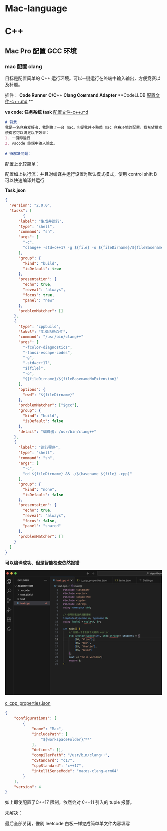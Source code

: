 # Mac-language

# C++

## **Mac Pro 配置 GCC 环境**

### **mac 配置 clang**

目标是配置简单的 C++ 运行环境。可以一键运行在终端中输入输出，方便竞赛以及补题。

插件：
**Code Runner**
**C/C++ Clang Command Adapter**
**CodeLLDB 
[配置文件-c++.md](配置文件-c++.md) **

**vs code: 任务系统 task**
[配置文件-c++.md](配置文件-c++.md) 

```markdown
# 背景
我是一名竞赛爱好者，我刚换了一台 mac。但是我并不熟悉 mac 竞赛环境的配置。我希望摸索 vscode  C++ 简单代码的运行环境：
使得它可以满足以下效果：
1. 一键即运行
2. vscode 终端中输入输出。

# 待解决问题：
```

配置上比较简单：

配置如上执行流：并且对编译并运行设置为默认模式模式，使用 control shift B 可以快速编译并运行

**Task.json**

```json
{
  "version": "2.0.0",
  "tasks": [
        {
      "label": "生成并运行",
      "type": "shell",
      "command": "sh",
      "args": [
        "-c",
        "clang++ -std=c++17 -g ${file} -o ${fileDirname}/${fileBasenameNoExtension} && cd ${fileDirname} && ./$(basename ${file} .cpp)"
      ],
      "group": {
        "kind": "build",
        "isDefault": true
      },
      "presentation": {
        "echo": true,
        "reveal": "always",
        "focus": true,
        "panel": "new"
      },
      "problemMatcher": []
    },
    {
      "type": "cppbuild",
      "label": "生成活动文件",
      "command": "/usr/bin/clang++",
      "args": [
        "-fcolor-diagnostics",
        "-fansi-escape-codes",
        "-g",
        "-std=c++17",
        "${file}",
        "-o",
        "${fileDirname}/${fileBasenameNoExtension}"
      ],
      "options": {
        "cwd": "${fileDirname}"
      },
      "problemMatcher": ["$gcc"],
      "group": {
        "kind": "build",
        "isDefault": false
      },
      "detail": "编译器: /usr/bin/clang++"
    },
    {
      "label": "运行程序",
      "type": "shell",
      "command": "sh",
      "args": [
        "-c",
        "cd ${fileDirname} && ./$(basename ${file} .cpp)"
      ],
      "group": {
        "kind": "none",
        "isDefault": false
      },
      "presentation": {
        "echo": true,
        "reveal": "always",
        "focus": false,
        "panel": "shared"
      },
      "problemMatcher": []
    }
  ]
}
```

**可以编译成功、但是智能检查依然报错**

<img src="https://raw.githubusercontent.com/ChenXuRiYue/image-cloud/main/typora/image-20250728205445028.png" alt="image-20250728205445028" style="zoom:50%;" />

<u>c_cpp_properties.json</u>

```json
{
    "configurations": [
        {
            "name": "Mac",
            "includePath": [
                "${workspaceFolder}/**"
            ],
            "defines": [],
            "compilerPath": "/usr/bin/clang++",
            "cStandard": "c17",
            "cppStandard": "c++17",
            "intelliSenseMode": "macos-clang-arm64"
        }
    ],
    "version": 4
}

```

如上即使配置了C++17 限制，依然会对 C++11 引入的 tuple 报警。

~~未解决~~：

最后全部关闭，像刷 leetcode 白板一样完成简单单文件内容填写
